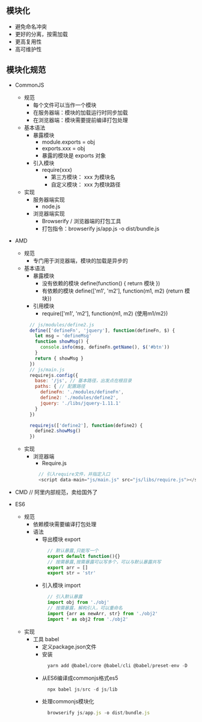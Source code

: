 ## 模块化
  - 避免命名冲突
  - 更好的分离，按需加载
  - 更高复用性
  - 高可维护性

## 模块化规范
  - CommonJS
    + 规范
      - 每个文件可以当作一个模块
      - 在服务器端：模块的加载运行时同步加载
      - 在浏览器端：模块需要提前编译打包处理
    + 基本语法
      - 暴露模块
        - module.exports = obj
        - exports.xxx = obj
        - 暴露的模块是 exports 对象
      - 引入模块
        - require(xxx)
          - 第三方模块： xxx 为模块名
          - 自定义模块： xxx 为模块路径
    + 实现
      - 服务器端实现
        - node.js
      - 浏览器端实现
        - Browserify / 浏览器端的打包工具
        - 打包指令：browserify js/app.js -o dist/bundle.js

  - AMD
    + 规范
      - 专门用于浏览器端，模块的加载是异步的
    + 基本语法 
      - 暴露模块
        - 没有依赖的模块 define(function() { return 模块 })
        - 有依赖的模块 define(['m1', 'm2'], function(m1, m2) {return 模块})
      - 引用模块
        - require(['m1', 'm2'], function(m1, m2) {使用m1/m2})
      ```js
        // js/modules/define2.js
        define(['defineFn', 'jquery'], function(defineFn, $) {
          let msg = 'defineMsg'
          function showMsg() {
            console.info(msg, defineFn.getName(), $('#btn'))
          }
          return { showMsg }
        })
        // js/main.js
        requirejs.config({
          base: '/js', // 基本路径，出发点在根目录
          paths: { // 配置路径
            defineFn: './modules/defineFn',
            define2: './modules/define2',
            jquery: './libs/jquery-1.11.1'
          }
        })

        requirejs(['define2'], function(define2) {
          define2.showMsg()
        })
      ```
    + 实现
      - 浏览器端
        - Require.js
        ```js
          // 引入require文件，并指定入口
          <script data-main="js/main.js" src="js/libs/require.js"></script>
        ```


  - CMD // 阿里内部规范，卖给国外了
  - ES6
    + 规范
      - 依赖模块需要编译打包处理
      - 语法
        - 导出模块 export
          ```js
            // 默认暴露,只能写一个
            export default function(){}
            // 按需暴露,按需暴露可以写多个，可以与默认暴露共写
            export arr = []
            export str = 'str'
          ```
        - 引入模块 import
          ```js
            // 引入默认暴露
            import obj from './obj'
            // 按需暴露，解构引入，可以重命名
            import {arr as newArr, str} from './obj2'
            import * as obj2 from './obj2'
          ```
    + 实现
      - 工具 babel
        - 定义package.json文件
        - 安装
          ```js
            yarn add @babel/core @babel/cli @babel/preset-env -D
          ```
        - 从ES6编译成commonjs格式es5
          ```js
            npx babel js/src -d js/lib
          ```
        - 处理commonjs模块化
          ```js
            browserify js/app.js -o dist/bundle.js
          ```
